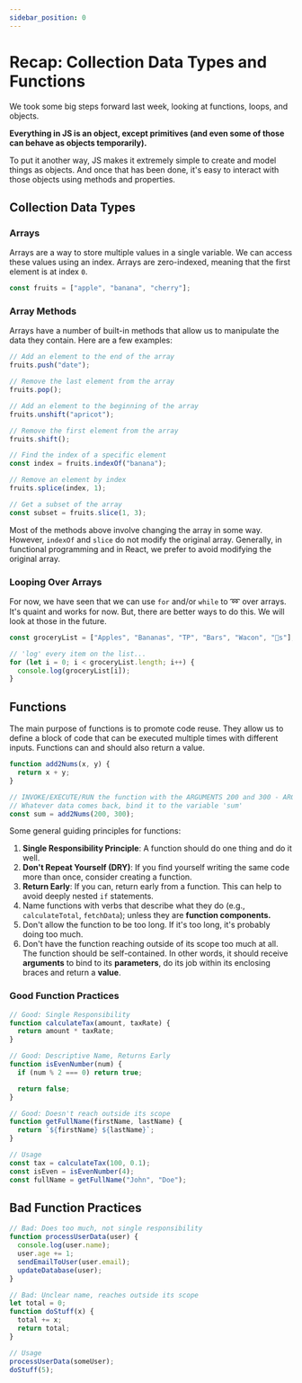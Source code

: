 ```yaml
---
sidebar_position: 0
---
```


# Recap: Collection Data Types and Functions

We took some big steps forward last week, looking at functions, loops, and objects.

**Everything in JS is an object, except primitives (and even some of those can behave as objects temporarily).**

To put it another way, JS makes it extremely simple to create and model things as objects. And once that has been done, it's easy to interact with those objects using methods and properties.

## Collection Data Types

### Arrays

Arrays are a way to store multiple values in a single variable. We can access these values using an index. Arrays are zero-indexed, meaning that the first element is at index `0`.

```javascript
const fruits = ["apple", "banana", "cherry"];
```

### Array Methods

Arrays have a number of built-in methods that allow us to manipulate the data they contain. Here are a few examples:

```javascript
// Add an element to the end of the array
fruits.push("date");

// Remove the last element from the array
fruits.pop();

// Add an element to the beginning of the array
fruits.unshift("apricot");

// Remove the first element from the array
fruits.shift();

// Find the index of a specific element
const index = fruits.indexOf("banana");

// Remove an element by index
fruits.splice(index, 1);

// Get a subset of the array
const subset = fruits.slice(1, 3);
```

Most of the methods above involve changing the array in some way. However, `indexOf` and `slice` do not modify the original array. Generally, in functional programming and in React, we prefer to avoid modifying the original array.

### Looping Over Arrays

For now, we have seen that we can use `for` and/or `while` to ➿ over arrays. It's quaint and works for now. But, there are better ways to do this. We will look at those in the future.

```javascript
const groceryList = ["Apples", "Bananas", "TP", "Bars", "Wacon", "🥚s"];

// 'log' every item on the list...
for (let i = 0; i < groceryList.length; i++) {
  console.log(groceryList[i]);
}
```

## Functions

The main purpose of functions is to promote code reuse. They allow us to define a block of code that can be executed multiple times with different inputs. Functions can and should also return a value.

```javascript
function add2Nums(x, y) {
  return x + y;
}

// INVOKE/EXECUTE/RUN the function with the ARGUMENTS 200 and 300 - ARGUMENT 200 will be bound to 'x' while we are running 'add2Nums'
// Whatever data comes back, bind it to the variable 'sum'
const sum = add2Nums(200, 300);
```

Some general guiding principles for functions:

1. **Single Responsibility Principle**: A function should do one thing and do it well.
2. **Don't Repeat Yourself (DRY)**: If you find yourself writing the same code more than once, consider creating a function.
3. **Return Early**: If you can, return early from a function. This can help to avoid deeply nested `if` statements.
4. Name functions with verbs that describe what they do (e.g., `calculateTotal`, `fetchData`); unless they are **function components.**
5. Don't allow the function to be too long. If it's too long, it's probably doing too much.
6. Don't have the function reaching outside of its scope too much at all. The function should be self-contained. In other words, it should receive **arguments** to bind to its **parameters**, do its job within its enclosing braces and return a **value**.

### Good Function Practices

```javascript
// Good: Single Responsibility
function calculateTax(amount, taxRate) {
  return amount * taxRate;
}

// Good: Descriptive Name, Returns Early
function isEvenNumber(num) {
  if (num % 2 === 0) return true;

  return false;
}

// Good: Doesn't reach outside its scope
function getFullName(firstName, lastName) {
  return `${firstName} ${lastName}`;
}

// Usage
const tax = calculateTax(100, 0.1);
const isEven = isEvenNumber(4);
const fullName = getFullName("John", "Doe");
```

## Bad Function Practices

```javascript
// Bad: Does too much, not single responsibility
function processUserData(user) {
  console.log(user.name);
  user.age += 1;
  sendEmailToUser(user.email);
  updateDatabase(user);
}

// Bad: Unclear name, reaches outside its scope
let total = 0;
function doStuff(x) {
  total += x;
  return total;
}

// Usage
processUserData(someUser);
doStuff(5);
```
